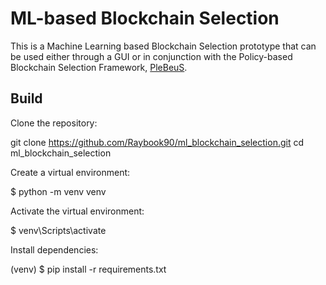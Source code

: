 # ML-based Blockchain Selection

This is a Machine Learning based Blockchain Selection prototype that can be used either through a GUI or in conjunction with the Policy-based Blockchain Selection Framework, [PleBeuS](https://github.com/Raybook90/PleBeuS-Integration).

## Build

Clone the repository:

git clone https://github.com/Raybook90/ml_blockchain_selection.git
cd ml_blockchain_selection 

Create a virtual environment:

$ python -m venv venv

Activate the virtual environment:

$ venv\Scripts\activate

Install dependencies:

(venv) $ pip install -r requirements.txt


